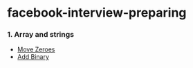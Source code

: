 # facebook-interview-preparing

### 1. Array and strings
 - [Move Zeroes](./array-and-strings/1.move-zeroes.md)
 - [Add Binary](./array-and-strings/2.add-binary.md)